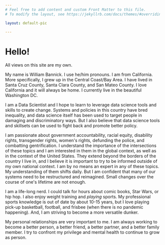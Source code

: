 ```yaml
---
# Feel free to add content and custom Front Matter to this file.
# To modify the layout, see https://jekyllrb.com/docs/themes/#overriding-theme-defaults

layout: default-pic

---
```


# Hello!

All views on this site are my own.

My name is William Bannick. I use he/him pronouns. I am from California. More specifically, I grew up in the Central Coast/Bay Area. I have lived in Santa Cruz County, Santa Clara County, and San Mateo County. I love California and it will always be home. I currently live in the beautiful Washington DC.

I am a Data Scientist and I hope to learn to leverage data science tools and skills to create change. Systems and policies in this country have bred inequality, and data science itself has been used to target people in damaging and discriminatory ways. But I also believe that data science tools and skillsets can be used to fight back and promote better policy.

I am passionate about government accountability, racial equity, disability rights, transgender rights, women's rights, defunding the police, and combatting gentrification. I understand the importance of the intersections of these topics and I am interested in them in the global context, as well as in the context of the United States. They extend beyond the borders of the country I live in, and I believe it is important to try to be informed outside of my own national context. I am by no means an expert in any of these topics. My understanding of them shifts daily. But I am confident that many of our systems need to be restructured and reimagined. Small changes over the course of one's lifetime are not enough.

I am a life-long nerd. I could talk for hours about comic books, Star Wars, or hip hop. I also enjoy weight training and _playing_ sports. My professional sports knowledge is out of date by about 10-15 years, but I love playing pick-up basketball, football, and frisbee (when there is no pandemic happening). And, I am striving to become a more versatile dunker.

My personal relationships are very important to me. I am always working to become a better person, a better friend, a better partner, and a better family member. I try to confront my privilege and mental health to continue to grow as person.